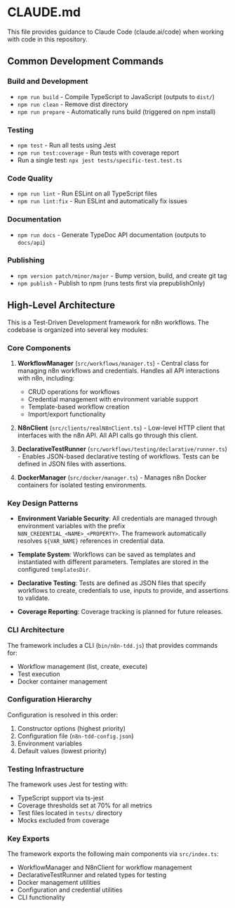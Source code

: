 # CLAUDE.md

This file provides guidance to Claude Code (claude.ai/code) when working with code in this repository.

## Common Development Commands

### Build and Development
- `npm run build` - Compile TypeScript to JavaScript (outputs to `dist/`)
- `npm run clean` - Remove dist directory
- `npm run prepare` - Automatically runs build (triggered on npm install)

### Testing
- `npm test` - Run all tests using Jest
- `npm run test:coverage` - Run tests with coverage report
- Run a single test: `npx jest tests/specific-test.test.ts`

### Code Quality
- `npm run lint` - Run ESLint on all TypeScript files
- `npm run lint:fix` - Run ESLint and automatically fix issues

### Documentation
- `npm run docs` - Generate TypeDoc API documentation (outputs to `docs/api`)

### Publishing
- `npm version patch/minor/major` - Bump version, build, and create git tag
- `npm publish` - Publish to npm (runs tests first via prepublishOnly)

## High-Level Architecture

This is a Test-Driven Development framework for n8n workflows. The codebase is organized into several key modules:

### Core Components

1. **WorkflowManager** (`src/workflows/manager.ts`) - Central class for managing n8n workflows and credentials. Handles all API interactions with n8n, including:
   - CRUD operations for workflows
   - Credential management with environment variable support
   - Template-based workflow creation
   - Import/export functionality

2. **N8nClient** (`src/clients/realN8nClient.ts`) - Low-level HTTP client that interfaces with the n8n API. All API calls go through this client.

3. **DeclarativeTestRunner** (`src/workflows/testing/declarative/runner.ts`) - Enables JSON-based declarative testing of workflows. Tests can be defined in JSON files with assertions.

4. **DockerManager** (`src/docker/manager.ts`) - Manages n8n Docker containers for isolated testing environments.

### Key Design Patterns

- **Environment Variable Security**: All credentials are managed through environment variables with the prefix `N8N_CREDENTIAL_<NAME>_<PROPERTY>`. The framework automatically resolves `${VAR_NAME}` references in credential data.

- **Template System**: Workflows can be saved as templates and instantiated with different parameters. Templates are stored in the configured `templatesDir`.

- **Declarative Testing**: Tests are defined as JSON files that specify workflows to create, credentials to use, inputs to provide, and assertions to validate.

- **Coverage Reporting**: Coverage tracking is planned for future releases.

### CLI Architecture

The framework includes a CLI (`bin/n8n-tdd.js`) that provides commands for:
- Workflow management (list, create, execute)
- Test execution
- Docker container management

### Configuration Hierarchy

Configuration is resolved in this order:
1. Constructor options (highest priority)
2. Configuration file (`n8n-tdd-config.json`)
3. Environment variables
4. Default values (lowest priority)

### Testing Infrastructure

The framework uses Jest for testing with:
- TypeScript support via ts-jest
- Coverage thresholds set at 70% for all metrics
- Test files located in `tests/` directory
- Mocks excluded from coverage

### Key Exports

The framework exports the following main components via `src/index.ts`:
- WorkflowManager and N8nClient for workflow management
- DeclarativeTestRunner and related types for testing
- Docker management utilities
- Configuration and credential utilities
- CLI functionality